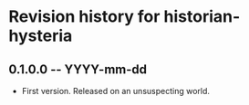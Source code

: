 # Revision history for historian-hysteria

## 0.1.0.0 -- YYYY-mm-dd

* First version. Released on an unsuspecting world.
